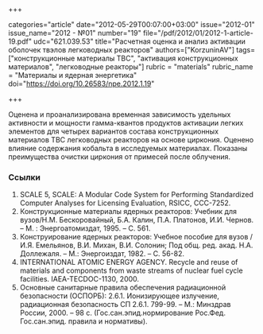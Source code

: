 +++

categories="article"
date="2012-05-29T00:07:00+03:00"
issue="2012-01"
issue_name="2012 - №01"
number="19"
file="/pdf/2012/01/2012-1-article-19.pdf"
udc="621.039.53"
title="Расчетная оценка и анализ активации оболочек твэлов легководных реакторов"
authors=["KorzuninAV"]
tags=["конструкционные материалы ТВС", "активация конструкционных материалов", "легководные реакторы"]
rubric = "materials"
rubric_name = "Материалы и ядерная энергетика"
doi="https://doi.org/10.26583/npe.2012.1.19"

+++

Оценена и проанализирована временная зависимость удельных активности и мощности гамма-квантов продуктов активации легких элементов для четырех вариантов состава конструкционных материалов ТВС легководных реакторов на основе циркония. Оценено влияние содержания кобальта в исследуемых материалах. Показаны преимущества очистки циркония от примесей после облучения.

### Ссылки

1. SCALE 5, SCALE: A Modular Code System for Performing Standardized Computer Analyses for Licensing Evaluation, RSICC, CCC-7252.
2. Конструкционные материалы ядерных реакторов: Учебник для вузов/Н.М. Бескоровайный, Б.А. Калин, П.А. Платонов, И.И. Чернов. – М. : Энергоатомиздат, 1995. – С. 561.
3. Конструирование ядерных реакторов: Учебное пособие для вузов / И.Я. Емельянов, В.И. Михан, В.И. Солонин; Под общ. ред. акад. Н.А. Доллежаля. – М.: Энергоиздат, 1982. – С. 56-82.
4. INTERNATIONAL ATOMIC ENERGY AGENCY. Recycle and reuse of materials and components from waste streams of nuclear fuel cycle facilities. IAEA-TECDOC-1130, 2000.
5. Основные санитарные правила обеспечения радиационной безопасности (ОСПОРБ): 2.6.1. Ионизирующее излучение, радиационная безопасность СП 2.6.1. 799-99. – М.: Минздрав России, 2000. – 98 с. (Гос.сан.эпид.нормирование Рос.Фед. Гос.сан.эпид. правила и нормативы).
